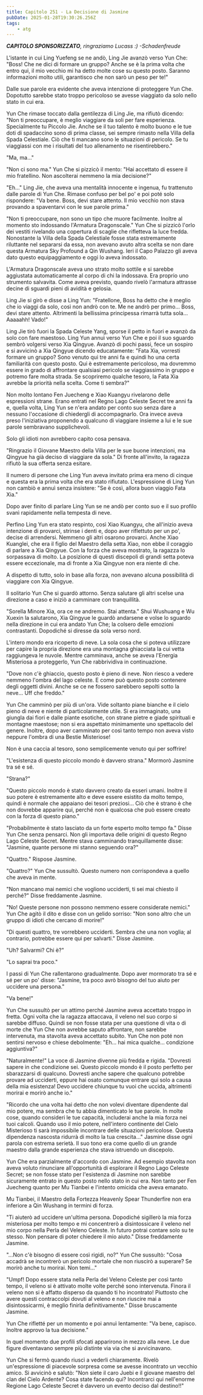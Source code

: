 ```yaml
---
title: Capitolo 251 - La Decisione di Jasmine
pubDate: 2025-01-28T19:30:26.256Z
tags:
    - atg
---
```



<em><strong>CAPITOLO SPONSORIZZATO</strong>, ringraziamo Lucass :)
-Schadenfreude</em>


L'istante in cui Ling Yuefeng se ne andò, Ling Jie avanzò verso Yun Che: "Boss! Che ne dici di formare un gruppo? Anche se è la prima volta che entro qui, il mio vecchio mi ha detto molte cose su questo posto. Saranno informazioni molto utili, garantisco che non sarò un peso per te!"


Dalle sue parole era evidente che aveva intenzione di proteggere Yun Che.
Dopotutto sarebbe stato troppo pericoloso se avesse viaggiato da solo nello stato in cui era.


Yun Che rimase toccato dalla gentilezza di Ling Jie, ma rifiutò dicendo: "Non ti preoccupare, è meglio viaggiare da soli per fare esperienza.
Specialmente tu Piccolo Jie. Anche se il tuo talento è molto buono e le tue doti di spadaccino sono di prima classe, sei sempre rimasto nella Villa della Spada Celestiale. Ciò che ti mancano sono le situazioni di pericolo. Se tu viaggiassi con me i risultati del tuo allenamento ne risentirebbero."


"Ma, ma..."


"Non ci sono ma." Yun Che si pizzicò il mento: "Hai accettato di essere il mio fratellino. Non ascolterai nemmeno la mia decisione?"


"Eh..." Ling Jie, che aveva una mentalità innocente e ingenua, fu trattenuto dalle parole di Yun Che. Rimase confuso per bel po' e poi poté solo rispondere: "Va bene. Boss, devi stare attento. Il mio vecchio non stava provando a spaventarvi con le sue parole prima."


"Non ti preoccupare, non sono un tipo che muore facilmente. Inoltre al momento sto indossando l'Armatura Dragonscale." Yun Che si pizzicò l'orlo dei vestiti rivelando una copertura di scaglie che rifletteva la luce fredda. Nonostante la Villa della Spada Celestiale fosse stata estremamente riluttante nel separarsi da essa, non avevano avuto altra scelta se non dare questa Armatura Sky Profound a Qin Wushang.
Ieri il Capo Palazzo gli aveva dato questo equipaggiamento e oggi lo aveva indossato.


L'Armatura Dragonscale aveva uno strato molto sottile e si sarebbe aggiustata automaticamente al corpo di chi la indossava. Era proprio uno strumento salvavita. Come aveva previsto, quando rivelò l'armatura attrasse decine di sguardi pieni di avidità e gelosia.


Ling Jie si girò e disse a Ling Yun: "Fratellone, Boss ha detto che è meglio che io viaggi da solo, così non andrò con te. Me ne andrò per primo... Boss, devi stare attento. Altrimenti la bellissima principessa rimarrà tutta sola... Aaaaahh! Vado!"


Ling Jie tirò fuori la Spada Celeste Yang, sporse il petto in fuori e avanzò da solo con fare maestoso. Ling Yun annuì verso Yun Che e poi il suo sguardo sembrò volgersi verso Xia Qingyue.
Avanzò di pochi passi, fece un sospiro e si avvicinò a Xia Qingyue dicendo educatamente: "Fata Xia, vorresti formare un gruppo? Sono venuto qui tre anni fa e quindi ho una certa familiarità con questo posto. Qui è estremamente pericoloso, ma dovremmo essere in grado di affrontare qualsiasi pericolo se viaggiassimo in gruppo e potremo fare molta strada. Se scopriremo qualche tesoro, la Fata Xia avrebbe la priorità nella scelta. Come ti sembra?"


Non molto lontano Fen Juecheng e Xiao Kuangyu rivelarono delle espressioni strane. Erano entrati nel Regno Lago Celeste Secret tre anni fa e, quella volta, Ling Yun se n'era andato per conto suo senza dare a nessuno l'occasione di chiedergli di accompagnarlo. Ora invece aveva preso l'iniziativa proponendo a qualcuno di viaggiare insieme a lui e le sue parole sembravano supplichevoli.


Solo gli idioti non avrebbero capito cosa pensava.


"Ringrazio il Giovane Maestro della Villa per le sue buone intenzioni, ma Qingyue ha già deciso di viaggiare da sola." Di fronte all'invito, la ragazza rifiutò la sua offerta senza esitare.


Il numero di persone che Ling Yun aveva invitato prima era meno di cinque e questa era la prima volta che era stato rifiutato. L'espressione di Ling Yun non cambiò e annuì senza insistere: "Se è così, allora buon viaggio Fata Xia."


Dopo aver finito di parlare Ling Yun se ne andò per conto suo e il suo profilo svanì rapidamente nella tempesta di neve.


Perfino Ling Yun era stato respinto, così Xiao Kuangyu, che all'inizio aveva intenzione di provarci, strinse i denti e, dopo aver riflettuto per un po', decise di arrendersi. Nemmeno gli altri osarono provarci. Anche Xiao Kuanglei, che era il figlio del Maestro della setta Xiao, non ebbe il coraggio di parlare a Xia Qingyue. Con la forza che aveva mostrato, la ragazza lo sorpassava di molto. La posizione di questi discepoli di grandi setta poteva essere eccezionale, ma di fronte a Xia Qingyue non era niente di che.


A dispetto di tutto, solo in base alla forza, non avevano alcuna possibilità di viaggiare con Xia Qingyue.


Il solitario Yun Che si guardò attorno. Senza salutare gli altri scelse una direzione a caso e iniziò a camminare con tranquillità.


"Sorella Minore Xia, ora ce ne andremo. Stai attenta." Shui Wushuang e Wu Xuexin la salutarono, Xia Qingyue le guardò andarsene e volse lo sguardo nella direzione in cui era andato Yun Che; la colsero delle emozioni contrastanti. Dopodiché si diresse da sola verso nord.


L'intero mondo era ricoperto di neve. La sola cosa che si poteva utilizzare per capire la propria direzione era una montagna ghiacciata la cui vetta raggiungeva le nuvole. Mentre camminava, anche se aveva l'Energia Misteriosa a proteggerlo, Yun Che rabbrividiva in continuazione.


"Dove non c'è ghiaccio, questo posto è pieno di neve. Non riesco a vedere nemmeno l'ombra del lago celeste. E come può questo posto contenere degli oggetti divini. Anche se ce ne fossero sarebbero sepolti sotto la neve... Uff che freddo."


Yun Che camminò per più di un'ora. Vide soltanto piane bianche e il cielo pieno di neve e niente di particolarmente utile. Si era immaginato, una giungla dai fiori e dalle piante esotiche, con strane pietre e giade spirituali e montagne maestose; non si era aspettato minimamente uno spettacolo del genere. Inoltre, dopo aver camminato per così tanto tempo non aveva visto neppure l'ombra di una Bestie Misteriose!


Non è una caccia al tesoro, sono semplicemente venuto qui per soffrire!


"L'esistenza di questo piccolo mondo è davvero strana." Mormorò Jasmine tra sé e sé.


"Strana?"


"Questo piccolo mondo è stato davvero creato da esseri umani. Inoltre il suo potere è estremamente alto e deve essere esistito da molto tempo, quindi è normale che appaiano dei tesori preziosi... Ciò che è strano è che non dovrebbe apparire qui, perché non è qualcosa che può essere creato con la forza di questo piano."


"Probabilmente è stato lasciato da un forte esperto molto tempo fa." Disse Yun Che senza pensarci.
Non gli importava delle origini di questo Regno Lago Celeste Secret. Mentre stava camminando tranquillamente disse: "Jasmine, quante persone mi stanno seguendo ora?"


"Quattro." Rispose Jasmine.


"Quattro?" Yun Che sussultò. Questo numero non corrispondeva a quello che aveva in mente.


"Non mancano mai nemici che vogliono ucciderti, ti sei mai chiesto il perché?" Disse freddamente Jasmine.


"No! Queste persone non possono nemmeno essere considerate nemici." Yun Che agitò il dito e disse con un gelido sorriso: "Non sono altro che un gruppo di idioti che cercano di morire!"


"Di questi quattro, tre vorrebbero ucciderti. Sembra che una non voglia; al contrario, potrebbe essere qui per salvarti." Disse Jasmine.


"Uh? Salvarmi? Chi è?"


"Lo saprai tra poco."


I passi di Yun Che rallentarono gradualmente. Dopo aver mormorato tra sé e sé per un po' disse: "Jasmine, tra poco avrò bisogno del tuo aiuto per uccidere una persona."


"Va bene!"


Yun Che sussultò per un attimo perché Jasmine aveva accettato troppo in fretta. Ogni volta che la ragazza attaccava, il veleno nel suo corpo si sarebbe diffuso. Quindi se non fosse stata per una questione di vita o di morte che Yun Che non avrebbe saputo affrontare, non sarebbe intervenuta, ma stavolta aveva accettato subito. Yun Che non poté non sentirsi nervoso e chiese debolmente: "Eh... hai mica qualche... condizione aggiuntiva?"


"Naturalmente!" La voce di Jasmine divenne più fredda e rigida. "Dovresti sapere in che condizione sei. Questo piccolo mondo è il posto perfetto per sbarazzarsi di qualcuno. Dovresti anche sapere che qualcuno potrebbe provare ad ucciderti, eppure hai osato comunque entrare qui solo a causa della mia esistenza! Devo uccidere chiunque tu vuoi che uccida, altrimenti morirai e morirò anche io."


"Ricordo che una volta hai detto che non volevi diventare dipendente dal mio potere, ma sembra che tu abbia dimenticato le tue parole. In molte cose, quando consideri le tue capacità, includerai anche la mia forza nei tuoi calcoli.
Quando uso il mio potere, nell'intero continente del Cielo Misterioso ti sarà impossibile incontrare delle situazioni pericolose. Questa dipendenza nascosta ridurrà di molto la tua crescita..." Jasmine disse ogni parola con estrema serietà. Il suo tono era come quello di un grande maestro dalla grande esperienza che stava istruendo un discepolo.


Yun Che era parzialmente d'accordo con Jasmine. Ad esempio stavolta non aveva voluto rinunciare all'opportunità di esplorare il Regno Lago Celeste Secret; se non fosse stato per l'esistenza di Jasmine non sarebbe sicuramente entrato in questo posto nello stato in cui era. Non tanto per Fen Juecheng quanto per Mu Tianbei e l'intento omicida che aveva emanato.


Mu Tianbei, il Maestro della Fortezza Heavenly Spear Thunderfire non era inferiore a Qin Wushang in termini di forza.


"Ti aiuterò ad uccidere un'ultima persona. Dopodiché sigillerò la mia forza misteriosa per molto tempo e mi concentrerò a disintossicare il veleno nel mio corpo nella Perla del Veleno Celeste. In futuro potrai contare solo su te stesso. Non pensare di poter chiedere il mio aiuto." Disse freddamente Jasmine.


"...Non c'è bisogno di essere così rigidi, no?" Yun Che sussultò: "Cosa accadrà se incontrerò un pericolo mortale che non riuscirò a superare? Se morirò anche tu morirai. Non temi..."


"Umpf! Dopo essere stata nella Perla del Veleno Celeste per così tanto tempo, il veleno si è attivato molte volte perché sono intervenuta. Finora il veleno non si è affatto disperso da quando ti ho incontrato! Piuttosto che avere questi contraccolpi dovuti al veleno e non riuscire mai a disintossicarmi, è meglio finirla definitivamente." Disse bruscamente Jasmine.


Yun Che rifletté per un momento e poi annuì lentamente: "Va bene, capisco. Inoltre approvo la tua decisione."


In quel momento due profili sfocati apparirono in mezzo alla neve.
Le due figure diventavano sempre più distinte via via che si avvicinavano.


Yun Che si fermò quando riuscì a vederli chiaramente. Rivelò un'espressione di piacevole sorpresa come se avesse incontrato un vecchio amico. Si avvicinò e salutò: "Non siete il caro Juebi e il giovane maestro del clan del Cielo Ardente? Cosa state facendo qui? Incontrarci qui nell'enorme Regione Lago Celeste Secret è davvero un evento deciso dal destino!!"
                        
                                



